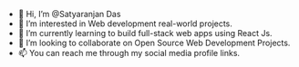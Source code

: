 - 👋 Hi, I’m @Satyaranjan Das
- 👀 I’m interested in Web development real-world projects.
- 🌱 I’m currently learning to build full-stack web apps using React Js.
- 💞️ I’m looking to collaborate on Open Source Web Development Projects.
- 📫 You can reach me through my social media profile links.

<!---
Satyaranjan424/Satyaranjan424 is a ✨ special ✨ repository because its `README.md` (this file) appears on your GitHub profile.
You can click the Preview link to take a look at your changes.
--->

